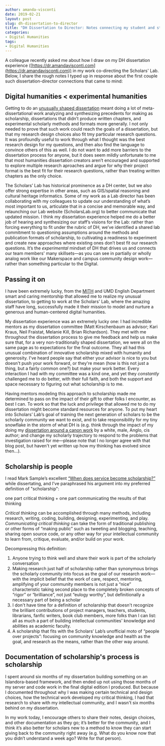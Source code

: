 ```yaml
---
author: amanda-visconti
date: 2019-02-21
layout: post
slug: dh-dissertation-to-director
title: "DH Dissertation to Director: Notes connecting my student and staff experiences"
categories:
- Digital Humanities
tags:
- Digital Humanities
---
```


A colleague recently asked me about how I draw on my DH dissertation experience ([https://dr.amandavisconti.com](https://dr.amandavisconti.com)) in my work co-directing the Scholars' Lab. Below, I share the rough notes I typed up in response about the first couple such dissertation-director connections that came to mind:

## Digital humanities < experimental humanities  
Getting to do an [unusually shaped dissertation](http://literaturegeek.com/tag/dissertation/) meant doing a lot of meta-dissertational work analyzing and synthesizing precedents for making as scholarship, dissertations that didn’t produce written chapters, and experimental scholarly methods and formats more generally. I not only needed to prove that such work could reach the goals of a dissertation, but that my research design choices also fit tmy particular research questions. It was profoundly useful to work through what I thought was the best research design for my questions, and then also find the language to convince others of this as well. I do not want to add more barriers to the dissertation process for anyone, but it does seem mildly unfortunate to me that most humanities dissertation creators aren’t encouraged and supported to explore multiple research aproaches and argue for why their project format is the best fit for their research questions, rather than treating written chapters as the only choice.  
 
The Scholars’ Lab has historical prominence as a DH center, but we also offer strong expertise in other areas, such as GIS/spatial reasoning and cultural heritage informatics. Some of my work as a Lab director has been collaborating with my colleagues to update our understanding of what’s most important to us, articulate that in a concise and memorable way, and relaunching our Lab website (ScholarsLab.org) to better communicate that updated mission. I think my dissertation experience helped me do a better job of hearing and synthesizing our staff’s visions for the Lab: rather than forcing everything to fit under the rubric of DH, we’ve identified a shared lab commitment to questioning assumptions around the methods and publication formats of scholarship, to cultivating a readiness to experiment and create new approaches where existing ones don’t best fit our research questions. It’s the _experimental_ mindset of DH that drives us and connects our team members' many skillsets—as you can see in partially or wholly analog work like our Makerspace and campus community design work—rather than something particular to the Digital.
 
## Passing it on  
I have been extremely lucky, from the [MITH](https://mith.umd.edu) and UMD English Department smart and caring mentorship that allowed me to realize my unusual dissertation, to getting to work at the Scholars' Lab, where the amazing staff have long, successfully made it their mission to model and nurture a generous and human-centered digital humanities.
 
My dissertation experience was an extremely lucky one: I had incredible mentors as my dissertation committee (Matt Kirschenbaum as advisor; Kari Kraus, Neil Fraistat, Melanie Kill, Brian Richardson). They met with me throughout the dissertation process to give me feedback and help us make sure that, for a very non-traditionally shaped dissertation, we were all on the same page as to expectations for the final outcome. They all had this unusual combination of innovative scholarship mixed with humanity and generosity. I've heard people say that either your advisor is nice to you but doesn't push your work forward, or they're mean (how is this not just a thing, but a fairly common one?) but make your work better. Every interaction I had with my committee was a kind one, and yet they _constantly_ challenged me to do better, with their full faith, and both the support and space necessary to figuring out what scholarship is to me.
 
Having mentors modeling this approach to scholarship made me determined to pass on the impact of their gift to other folks I encounter, as best I can. To work so that the luck and privilege that allowed me to do my dissertation might become standard resources for anyone. To put my heart into Scholars’ Lab’s goal of training the next generation of scholars to be the scholarly community we want to exist, and to take responsibility for my tiny snowflake in the storm of what DH is (e.g. think through the impact of my doing my [dissertation around a canon work](http://literaturegeek.com/2014/05/27/inclusivityeditioncanon) by a white, male, Anglo, cis author; and change my scholarly trajectory to respond to the problems that investigation raised for me—please note that I no longer agree with that blog post, but haven't yet written up how my thinking has evolved since then...).  
 
## Scholarship is people  
I read Mark Sample’s excellent [“When does service become scholarship?”](http://www.samplereality.com/2013/02/08/when-does-service-become-scholarship/) while dissertating, and I’ve paraphrased his argument into my preferred definition of "scholarship": 

one part critical thinking + one part communicating the results of that thinking

_Critical thinking_ can be accomplished through many methods, including research, writing, coding, building, designing, experimenting, and play. _Communicating critical thinking_ can take the form of traditional publishing or other forms of “making public” such as tweeting and blogging, teaching, sharing open source code, or any other way for your intellectual community to learn from, critique, evaluate, and/or build on your work.  
 
Decompressing this definition: 
1. Anyone trying to think well and share their work is part of the scholarly conversation  
2. Making research just half of scholarship rather than synonymous brings the scholarly community into focus as the goal of our research work—with the implicit belief that the work of care, respect, mentoring, amplifying of your community members is not just a “nice” characteristic taking second place to the completely broken concepts of “rigor” or “brilliance”, not just “eulogy worthy”, but definitionally a necessary part of being a scholar  
3. I don't have time for a definition of scholarship that doesn't recognize the brilliant contributions of project managers, teachers, students, librarians, fanfic writers, book club members, more folks than I can list: all as much a part of building intellectual communities' knowledge and abilities as academic faculty.  
4. A scholarship that fits with the Scholars’ Lab’s unofficial moto of “people over projects”: focusing on community knowledge and health as the goal, and research as the means, rather than the other way around.  
 
## Documentation of scholarship's process is scholarship  
I spent around six months of my dissertation building something on an Islandora-based framework, and then ended up not using those months of my server and code work in the final digital edition I produced. But because I documented throughout why I was making certain technical and design choices, how the technical work developed my critical thinking, I had that research to share with my intellectual community, and I wasn't six months behind on my dissertation.  
 
In my work today, I encourage others to share their notes, design choices, and other documentation as they go; it’s better for the community, and I think it’s also better for scholars new to a method to know they can start giving back to the community right away (e.g. What do you know now that you didn’t understand a week ago? Write for that person).  
